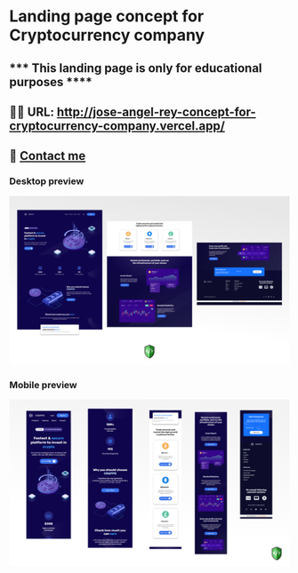 # Landing page concept for Cryptocurrency company

## *** This landing page is only for educational purposes ****

## 🚀🚀 URL: http://jose-angel-rey-concept-for-cryptocurrency-company.vercel.app/

## 📧 [Contact me](malito:dev.joseangel.rey@gmail.com) 

### Desktop preview
![Desktop design](/design/Desktop-preview.png)

### Mobile preview
![Mobile design](/design/Mobile-preview.png)

